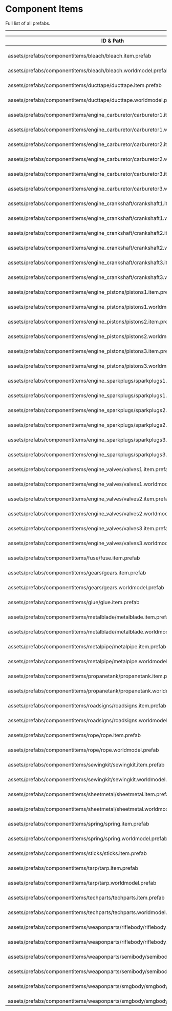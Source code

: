 # Component Items
Full list of all <Badge type="warning" text="65"/> prefabs.

---
| ID & Path |
| --- |
| <Badge type="tip" text="1704637431"/> <br> assets/prefabs/componentitems/bleach/bleach.item.prefab |
| <Badge type="tip" text="3605893480"/> <br> assets/prefabs/componentitems/bleach/bleach.worldmodel.prefab |
| <Badge type="tip" text="3902102511"/> <br> assets/prefabs/componentitems/ducttape/ducttape.item.prefab |
| <Badge type="tip" text="2714542076"/> <br> assets/prefabs/componentitems/ducttape/ducttape.worldmodel.prefab |
| <Badge type="tip" text="3505935647"/> <br> assets/prefabs/componentitems/engine_carburetor/carburetor1.item.prefab |
| <Badge type="tip" text="4133789213"/> <br> assets/prefabs/componentitems/engine_carburetor/carburetor1.worldmodel.prefab |
| <Badge type="tip" text="2856014453"/> <br> assets/prefabs/componentitems/engine_carburetor/carburetor2.item.prefab |
| <Badge type="tip" text="3490859343"/> <br> assets/prefabs/componentitems/engine_carburetor/carburetor2.worldmodel.prefab |
| <Badge type="tip" text="3257072298"/> <br> assets/prefabs/componentitems/engine_carburetor/carburetor3.item.prefab |
| <Badge type="tip" text="1843465905"/> <br> assets/prefabs/componentitems/engine_carburetor/carburetor3.worldmodel.prefab |
| <Badge type="tip" text="885434267"/> <br> assets/prefabs/componentitems/engine_crankshaft/crankshaft1.item.prefab |
| <Badge type="tip" text="95287270"/> <br> assets/prefabs/componentitems/engine_crankshaft/crankshaft1.worldmodel.prefab |
| <Badge type="tip" text="3514282533"/> <br> assets/prefabs/componentitems/engine_crankshaft/crankshaft2.item.prefab |
| <Badge type="tip" text="3479634016"/> <br> assets/prefabs/componentitems/engine_crankshaft/crankshaft2.worldmodel.prefab |
| <Badge type="tip" text="4236723317"/> <br> assets/prefabs/componentitems/engine_crankshaft/crankshaft3.item.prefab |
| <Badge type="tip" text="1426332469"/> <br> assets/prefabs/componentitems/engine_crankshaft/crankshaft3.worldmodel.prefab |
| <Badge type="tip" text="3917041413"/> <br> assets/prefabs/componentitems/engine_pistons/pistons1.item.prefab |
| <Badge type="tip" text="3271579084"/> <br> assets/prefabs/componentitems/engine_pistons/pistons1.worldmodel.prefab |
| <Badge type="tip" text="643945700"/> <br> assets/prefabs/componentitems/engine_pistons/pistons2.item.prefab |
| <Badge type="tip" text="2293644076"/> <br> assets/prefabs/componentitems/engine_pistons/pistons2.worldmodel.prefab |
| <Badge type="tip" text="3302053935"/> <br> assets/prefabs/componentitems/engine_pistons/pistons3.item.prefab |
| <Badge type="tip" text="2114185458"/> <br> assets/prefabs/componentitems/engine_pistons/pistons3.worldmodel.prefab |
| <Badge type="tip" text="2343587631"/> <br> assets/prefabs/componentitems/engine_sparkplugs/sparkplugs1.item.prefab |
| <Badge type="tip" text="2500683947"/> <br> assets/prefabs/componentitems/engine_sparkplugs/sparkplugs1.worldmodel.prefab |
| <Badge type="tip" text="678777234"/> <br> assets/prefabs/componentitems/engine_sparkplugs/sparkplugs2.item.prefab |
| <Badge type="tip" text="1820918207"/> <br> assets/prefabs/componentitems/engine_sparkplugs/sparkplugs2.worldmodel.prefab |
| <Badge type="tip" text="367558945"/> <br> assets/prefabs/componentitems/engine_sparkplugs/sparkplugs3.item.prefab |
| <Badge type="tip" text="2470810283"/> <br> assets/prefabs/componentitems/engine_sparkplugs/sparkplugs3.worldmodel.prefab |
| <Badge type="tip" text="2876939305"/> <br> assets/prefabs/componentitems/engine_valves/valves1.item.prefab |
| <Badge type="tip" text="3488325120"/> <br> assets/prefabs/componentitems/engine_valves/valves1.worldmodel.prefab |
| <Badge type="tip" text="187561383"/> <br> assets/prefabs/componentitems/engine_valves/valves2.item.prefab |
| <Badge type="tip" text="1429960034"/> <br> assets/prefabs/componentitems/engine_valves/valves2.worldmodel.prefab |
| <Badge type="tip" text="1669095015"/> <br> assets/prefabs/componentitems/engine_valves/valves3.item.prefab |
| <Badge type="tip" text="1829251361"/> <br> assets/prefabs/componentitems/engine_valves/valves3.worldmodel.prefab |
| <Badge type="tip" text="2917620850"/> <br> assets/prefabs/componentitems/fuse/fuse.item.prefab |
| <Badge type="tip" text="3854785074"/> <br> assets/prefabs/componentitems/gears/gears.item.prefab |
| <Badge type="tip" text="918038247"/> <br> assets/prefabs/componentitems/gears/gears.worldmodel.prefab |
| <Badge type="tip" text="3741422233"/> <br> assets/prefabs/componentitems/glue/glue.item.prefab |
| <Badge type="tip" text="2303074732"/> <br> assets/prefabs/componentitems/metalblade/metalblade.item.prefab |
| <Badge type="tip" text="811061564"/> <br> assets/prefabs/componentitems/metalblade/metalblade.worldmodel.prefab |
| <Badge type="tip" text="3991866558"/> <br> assets/prefabs/componentitems/metalpipe/metalpipe.item.prefab |
| <Badge type="tip" text="1710469090"/> <br> assets/prefabs/componentitems/metalpipe/metalpipe.worldmodel.prefab |
| <Badge type="tip" text="1170798056"/> <br> assets/prefabs/componentitems/propanetank/propanetank.item.prefab |
| <Badge type="tip" text="870921476"/> <br> assets/prefabs/componentitems/propanetank/propanetank.worldmodel.prefab |
| <Badge type="tip" text="2155071575"/> <br> assets/prefabs/componentitems/roadsigns/roadsigns.item.prefab |
| <Badge type="tip" text="3599259323"/> <br> assets/prefabs/componentitems/roadsigns/roadsigns.worldmodel.prefab |
| <Badge type="tip" text="1953763671"/> <br> assets/prefabs/componentitems/rope/rope.item.prefab |
| <Badge type="tip" text="2726153959"/> <br> assets/prefabs/componentitems/rope/rope.worldmodel.prefab |
| <Badge type="tip" text="3221463229"/> <br> assets/prefabs/componentitems/sewingkit/sewingkit.item.prefab |
| <Badge type="tip" text="3917474831"/> <br> assets/prefabs/componentitems/sewingkit/sewingkit.worldmodel.prefab |
| <Badge type="tip" text="3007643218"/> <br> assets/prefabs/componentitems/sheetmetal/sheetmetal.item.prefab |
| <Badge type="tip" text="1613876292"/> <br> assets/prefabs/componentitems/sheetmetal/sheetmetal.worldmodel.prefab |
| <Badge type="tip" text="3314152625"/> <br> assets/prefabs/componentitems/spring/spring.item.prefab |
| <Badge type="tip" text="799852203"/> <br> assets/prefabs/componentitems/spring/spring.worldmodel.prefab |
| <Badge type="tip" text="2496355801"/> <br> assets/prefabs/componentitems/sticks/sticks.item.prefab |
| <Badge type="tip" text="1605176581"/> <br> assets/prefabs/componentitems/tarp/tarp.item.prefab |
| <Badge type="tip" text="1782886546"/> <br> assets/prefabs/componentitems/tarp/tarp.worldmodel.prefab |
| <Badge type="tip" text="1129279227"/> <br> assets/prefabs/componentitems/techparts/techparts.item.prefab |
| <Badge type="tip" text="2016154341"/> <br> assets/prefabs/componentitems/techparts/techparts.worldmodel.prefab |
| <Badge type="tip" text="1944933868"/> <br> assets/prefabs/componentitems/weaponparts/riflebody/riflebody.item.prefab |
| <Badge type="tip" text="2819013357"/> <br> assets/prefabs/componentitems/weaponparts/riflebody/riflebody.worldmodel.prefab |
| <Badge type="tip" text="4210394206"/> <br> assets/prefabs/componentitems/weaponparts/semibody/semibody.item.prefab |
| <Badge type="tip" text="226280759"/> <br> assets/prefabs/componentitems/weaponparts/semibody/semibody.worldmodel.prefab |
| <Badge type="tip" text="521610271"/> <br> assets/prefabs/componentitems/weaponparts/smgbody/smgbody.item.prefab |
| <Badge type="tip" text="1888066580"/> <br> assets/prefabs/componentitems/weaponparts/smgbody/smgbody.worldmodel.prefab |
